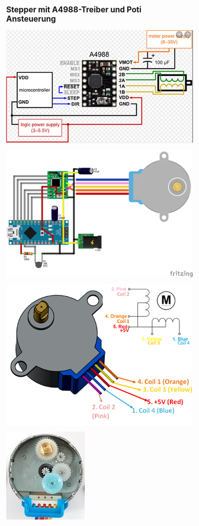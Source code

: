 ## Stepper mit A4988-Treiber und Poti Ansteuerung

![image](https://github.com/frankyhub/png/blob/master/A4988.png)

![image](https://github.com/frankyhub/png/blob/master/schematic.png)

![image](https://github.com/frankyhub/png/blob/master/28BYJ-48-pinout.png)

![image](https://github.com/frankyhub/png/blob/master/28BYJ-48-.JPG)

